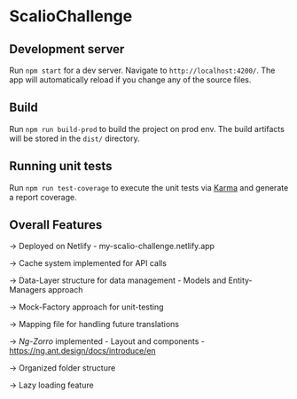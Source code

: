 # ScalioChallenge

## Development server

Run `npm start` for a dev server. Navigate to `http://localhost:4200/`. The app will automatically reload if you change any of the source files.

## Build

Run `npm run build-prod` to build the project on prod env. The build artifacts will be stored in the `dist/` directory.

## Running unit tests

Run `npm run test-coverage` to execute the unit tests via [Karma](https://karma-runner.github.io) and generate a report coverage.

## Overall Features

-> Deployed on Netlify - my-scalio-challenge.netlify.app

-> Cache system implemented for API calls

-> Data-Layer structure for data management - Models and Entity-Managers approach

-> Mock-Factory approach for unit-testing

-> Mapping file for handling future translations

-> *Ng-Zorro* implemented - Layout and components - https://ng.ant.design/docs/introduce/en

-> Organized folder structure

-> Lazy loading feature
